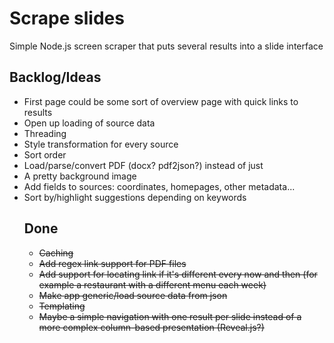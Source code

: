 Scrape slides
=============

Simple Node.js screen scraper that puts several results into a slide interface

Backlog/Ideas
----
- First page could be some sort of overview page with quick links to results
- Open up loading of source data
- Threading
- Style transformation for every source
- Sort order
- Load/parse/convert PDF (docx? pdf2json?) instead of just <object>
- A pretty background image
- Add fields to sources: coordinates, homepages, other metadata...
- Sort by/highlight suggestions depending on keywords

Done
----
- ~~Caching~~
- ~~Add regex link support for PDF files~~
- ~~Add support for locating link if it's different every now and then (for example a restaurant with a different menu each week)~~
- ~~Make app generic/load source data from json~~
- ~~Templating~~
- ~~Maybe a simple navigation with one result per slide instead of a more complex column-based presentation (Reveal.js?)~~